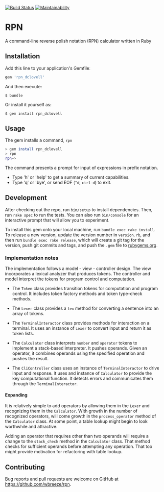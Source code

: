 [![Build Status](https://travis-ci.org/wbreeze/rpn.svg?branch=master)](https://travis-ci.org/wbreeze/rpn)
[![Maintainability](https://api.codeclimate.com/v1/badges/3c33f1e12008be62024e/maintainability)](https://codeclimate.com/github/wbreeze/rpn/maintainability)

# RPN

A command-line reverse polish notation (RPN) calculator written in Ruby

## Installation

Add this line to your application's Gemfile:

```ruby
gem 'rpn_dclovell'
```

And then execute:

    $ bundle

Or install it yourself as:

    $ gem install rpn_dclovell

## Usage

The gem installs a command, `rpn`

```bash
> gem install rpn_dclovell
> rpn
rpn=>
```

The command presents a prompt for input of expressions in prefix notation.

 - Type 'h' or 'help' to get a summary of current capabilities.
 - Type 'q' or 'bye', or send EOF (`^d`, `ctrl-d`) to exit.

## Development

After checking out the repo, run `bin/setup` to install dependencies. Then, run `rake spec` to run the tests. You can also run `bin/console` for an interactive prompt that will allow you to experiment.

To install this gem onto your local machine, run `bundle exec rake install`. To release a new version, update the version number in `version.rb`, and then run `bundle exec rake release`, which will create a git tag for the version, push git commits and tags, and push the `.gem` file to [rubygems.org](https://rubygems.org).

### Implementation notes

The implementation follows a model - view - controller design.
The view incorporates a lexical analyzer that produces tokens.
The controller and model interpret the tokens for program control and
computation.

- The `Token` class provides transition tokens for computation and
program control. It includes token factory methods and token type-check
methods.

- The `Lexer` class provides a `lex` method for converting a sentence into
an array of tokens.

- The `TerminalInteractor` class provides methods for interaction on a terminal.
It uses an instance of `Lexer` to convert input and return it as token lists.

- The `Calculator` class interprets `number` and `operator` tokens to implement
a stack-based interpreter. It pushes operands. Given an operator, it
combines operands using the specified operation and pushes the result.

- The `CliController` class uses an instance of `TerminalInteractor` to
drive input and response. It uses and instance of `Calculator` to provide
the key computational function. It detects errors and communicates them
through the `TerminalInteractor`.

#### Expanding

It is relatively simple to add operators by allowing them in the `Lexer` and
recognizing them in the `Calculator`.  With growth in the number of
recognized operators, will come growth in the `process_operator` method of
the `Calculator` class. At some point, a table lookup might begin to look
worthwhile and attractive.

Adding an operator that requires other than two operands will require a
change to the `stack_check` method in the `Calculator` class. That method
checks for sufficient operands before attempting any operation.
That too might provide motivation for refactoring with table lookup.

## Contributing

Bug reports and pull requests are welcome on GitHub at https://github.com/wbreeze/rpn.
